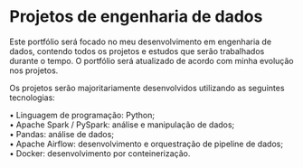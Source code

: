 # Projetos de engenharia de dados

Este portfólio será focado no meu desenvolvimento em engenharia de dados, contendo todos os projetos e estudos que serão trabalhados durante o tempo. O portfólio será atualizado de acordo com minha evolução nos projetos.

Os projetos serão majoritariamente desenvolvidos utilizando as seguintes tecnologias:

• Linguagem de programação: Python;  
• Apache Spark / PySpark: análise e manipulação de dados;  
• Pandas: análise de dados;  
• Apache Airflow: desenvolvimento e orquestração de pipeline de dados;  
• Docker: desenvolvimento por conteinerização.  

